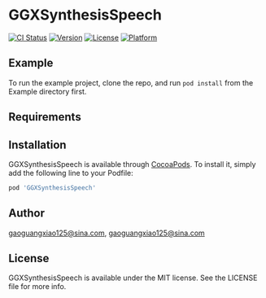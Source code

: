 # GGXSynthesisSpeech

[![CI Status](https://img.shields.io/travis/gaoguangxiao125@sina.com/GGXSynthesisSpeech.svg?style=flat)](https://travis-ci.org/gaoguangxiao125@sina.com/GGXSynthesisSpeech)
[![Version](https://img.shields.io/cocoapods/v/GGXSynthesisSpeech.svg?style=flat)](https://cocoapods.org/pods/GGXSynthesisSpeech)
[![License](https://img.shields.io/cocoapods/l/GGXSynthesisSpeech.svg?style=flat)](https://cocoapods.org/pods/GGXSynthesisSpeech)
[![Platform](https://img.shields.io/cocoapods/p/GGXSynthesisSpeech.svg?style=flat)](https://cocoapods.org/pods/GGXSynthesisSpeech)

## Example

To run the example project, clone the repo, and run `pod install` from the Example directory first.

## Requirements

## Installation

GGXSynthesisSpeech is available through [CocoaPods](https://cocoapods.org). To install
it, simply add the following line to your Podfile:

```ruby
pod 'GGXSynthesisSpeech'
```

## Author

gaoguangxiao125@sina.com, gaoguangxiao125@sina.com

## License

GGXSynthesisSpeech is available under the MIT license. See the LICENSE file for more info.
